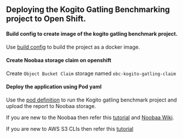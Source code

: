 ## Deploying the Kogito Gatling Benchmarking project to Open Shift.

#### Build config to create image of the kogito gatling benchmark project.

Use [build config](open-shift-build-config.yaml) to build the project as a docker image.

#### Create Noobaa storage claim on openshift 

Create `Object Bucket Claim` storage named `obc-kogito-gatling-claim`

#### Deploy the application using Pod yaml

Use the [pod definition](pod-kogito-gatling-benchmark.yaml) to run the Kogito gatling benchmark project and upload the report to Noobaa storage.

If you are new to the Noobaa then refer this [tutorial](https://blog.oddbit.com/post/2021-02-10-object-storage-with-openshift/) and [Noobaa Wiki](https://github.com/noobaa/noobaa-core/wiki).

If you are new to AWS S3 CLIs then refer this [tutorial](https://docs.aws.amazon.com/cli/latest/userguide/install-cliv2-docker.html)
